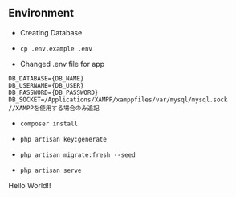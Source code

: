 ## Environment
- Creating Database

- `cp .env.example .env`

- Changed .env file for app
```
DB_DATABASE={DB_NAME}
DB_USERNAME={DB_USER}
DB_PASSWORD={DB_PASSWORD}
DB_SOCKET=/Applications/XAMPP/xamppfiles/var/mysql/mysql.sock   //XAMPPを使用する場合のみ追記
```

- `composer install`

- `php artisan key:generate`

- `php artisan migrate:fresh --seed`

- `php artisan serve`

Hello World!!